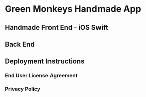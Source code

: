 # Green Monkeys Handmade App
## Handmade Front End - iOS Swift
## Back End

## Deployment Instructions

### End User License Agreement
### Privacy Policy

